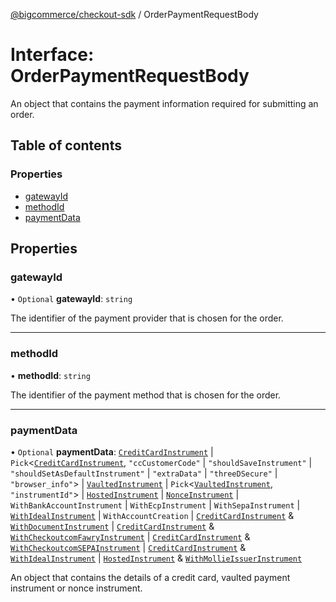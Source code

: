 [@bigcommerce/checkout-sdk](../README.md) / OrderPaymentRequestBody

# Interface: OrderPaymentRequestBody

An object that contains the payment information required for submitting an
order.

## Table of contents

### Properties

- [gatewayId](OrderPaymentRequestBody.md#gatewayid)
- [methodId](OrderPaymentRequestBody.md#methodid)
- [paymentData](OrderPaymentRequestBody.md#paymentdata)

## Properties

### gatewayId

• `Optional` **gatewayId**: `string`

The identifier of the payment provider that is chosen for the order.

___

### methodId

• **methodId**: `string`

The identifier of the payment method that is chosen for the order.

___

### paymentData

• `Optional` **paymentData**: [`CreditCardInstrument`](CreditCardInstrument.md) \| `Pick`<[`CreditCardInstrument`](CreditCardInstrument.md), ``"ccCustomerCode"`` \| ``"shouldSaveInstrument"`` \| ``"shouldSetAsDefaultInstrument"`` \| ``"extraData"`` \| ``"threeDSecure"`` \| ``"browser_info"``\> \| [`VaultedInstrument`](VaultedInstrument.md) \| `Pick`<[`VaultedInstrument`](VaultedInstrument.md), ``"instrumentId"``\> \| [`HostedInstrument`](HostedInstrument.md) \| [`NonceInstrument`](NonceInstrument.md) \| `WithBankAccountInstrument` \| `WithEcpInstrument` \| `WithSepaInstrument` \| [`WithIdealInstrument`](WithIdealInstrument.md) \| `WithAccountCreation` \| [`CreditCardInstrument`](CreditCardInstrument.md) & [`WithDocumentInstrument`](WithDocumentInstrument.md) \| [`CreditCardInstrument`](CreditCardInstrument.md) & [`WithCheckoutcomFawryInstrument`](WithCheckoutcomFawryInstrument.md) \| [`CreditCardInstrument`](CreditCardInstrument.md) & [`WithCheckoutcomSEPAInstrument`](WithCheckoutcomSEPAInstrument.md) \| [`CreditCardInstrument`](CreditCardInstrument.md) & [`WithIdealInstrument`](WithIdealInstrument.md) \| [`HostedInstrument`](HostedInstrument.md) & [`WithMollieIssuerInstrument`](WithMollieIssuerInstrument.md)

An object that contains the details of a credit card, vaulted payment
instrument or nonce instrument.
